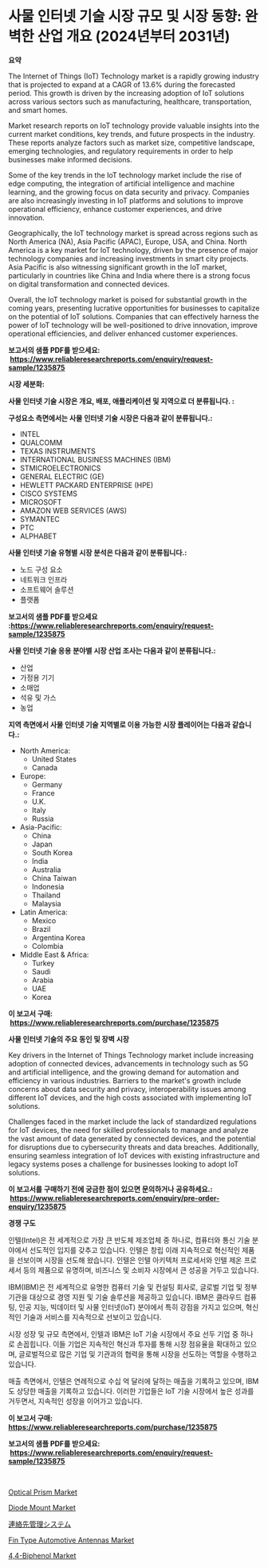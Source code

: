 <p><h1>사물 인터넷 기술 시장 규모 및 시장 동향: 완벽한 산업 개요 (2024년부터 2031년)</h1></p><p><strong>요약</strong></p>
<p><p>The Internet of Things (IoT) Technology market is a rapidly growing industry that is projected to expand at a CAGR of 13.6% during the forecasted period. This growth is driven by the increasing adoption of IoT solutions across various sectors such as manufacturing, healthcare, transportation, and smart homes. </p><p>Market research reports on IoT technology provide valuable insights into the current market conditions, key trends, and future prospects in the industry. These reports analyze factors such as market size, competitive landscape, emerging technologies, and regulatory requirements in order to help businesses make informed decisions.</p><p>Some of the key trends in the IoT technology market include the rise of edge computing, the integration of artificial intelligence and machine learning, and the growing focus on data security and privacy. Companies are also increasingly investing in IoT platforms and solutions to improve operational efficiency, enhance customer experiences, and drive innovation.</p><p>Geographically, the IoT technology market is spread across regions such as North America (NA), Asia Pacific (APAC), Europe, USA, and China. North America is a key market for IoT technology, driven by the presence of major technology companies and increasing investments in smart city projects. Asia Pacific is also witnessing significant growth in the IoT market, particularly in countries like China and India where there is a strong focus on digital transformation and connected devices.</p><p>Overall, the IoT technology market is poised for substantial growth in the coming years, presenting lucrative opportunities for businesses to capitalize on the potential of IoT solutions. Companies that can effectively harness the power of IoT technology will be well-positioned to drive innovation, improve operational efficiencies, and deliver enhanced customer experiences.</p></p>
<p><strong>보고서의 샘플 PDF를 받으세요: &nbsp;<a href="https://www.reliableresearchreports.com/enquiry/request-sample/1235875">https://www.reliableresearchreports.com/enquiry/request-sample/1235875</a></strong></p>
<p><strong>시장 세분화:</strong></p>
<p><strong> 사물 인터넷 기술 시장은 개요, 배포, 애플리케이션 및 지역으로 더 분류됩니다. :</strong></p>
<p><strong>구성요소 측면에서는 사물 인터넷 기술 시장은 다음과 같이 분류됩니다.:</strong></p>
<p><ul><li>INTEL</li><li>QUALCOMM</li><li>TEXAS INSTRUMENTS</li><li>INTERNATIONAL BUSINESS MACHINES (IBM)</li><li>STMICROELECTRONICS</li><li>GENERAL ELECTRIC (GE)</li><li>HEWLETT PACKARD ENTERPRISE (HPE)</li><li>CISCO SYSTEMS</li><li>MICROSOFT</li><li>AMAZON WEB SERVICES (AWS)</li><li>SYMANTEC</li><li>PTC</li><li>ALPHABET</li></ul></p>
<p><strong> 사물 인터넷 기술 유형별 시장 분석은 다음과 같이 분류됩니다.:</strong></p>
<p><ul><li>노드 구성 요소</li><li>네트워크 인프라</li><li>소프트웨어 솔루션</li><li>플랫폼</li></ul></p>
<p><strong>보고서의 샘플 PDF를 받으세요 :<a href="https://www.reliableresearchreports.com/enquiry/request-sample/1235875">https://www.reliableresearchreports.com/enquiry/request-sample/1235875</a></strong></p>
<p><strong> 사물 인터넷 기술 응용 분야별 시장 산업 조사는 다음과 같이 분류됩니다.:</strong></p>
<p><ul><li>산업</li><li>가정용 기기</li><li>소매업</li><li>석유 및 가스</li><li>농업</li></ul></p>
<p><strong>지역 측면에서 사물 인터넷 기술 지역별로 이용 가능한 시장 플레이어는 다음과 같습니다.:</strong></p>
<p><ul>
    <li>
        North America:
        <ul>
            <li>United States</li>
            <li>Canada</li>
        </ul>
    </li>
    <li>
        Europe:
        <ul>
            <li>Germany</li>
            <li>France</li>
            <li>U.K.</li>
            <li>Italy</li>
            <li>Russia</li>
        </ul>
    </li>
    <li>
        Asia-Pacific:
        <ul>
            <li>China</li>
            <li>Japan</li>
            <li>South Korea</li>
            <li>India</li>
            <li>Australia</li>
            <li>China Taiwan</li>
            <li>Indonesia</li>
            <li>Thailand</li>
            <li>Malaysia</li>
        </ul>
    </li>
    <li>
        Latin America:
        <ul>
            <li>Mexico</li>
            <li>Brazil</li>
            <li>Argentina Korea</li>
            <li>Colombia</li>
        </ul>
    </li>
    <li>
        Middle East & Africa:
        <ul>
            <li>Turkey</li>
            <li>Saudi</li>
            <li>Arabia</li>
            <li>UAE</li>
            <li>Korea</li>
        </ul>
    </li>
    </ul></p>
<p><strong>이 보고서 구매: &nbsp;<a href="https://www.reliableresearchreports.com/purchase/1235875">https://www.reliableresearchreports.com/purchase/1235875</a></strong></p>
<p><strong>사물 인터넷 기술의 주요 동인 및 장벽 시장</strong></p>
<p><p>Key drivers in the Internet of Things Technology market include increasing adoption of connected devices, advancements in technology such as 5G and artificial intelligence, and the growing demand for automation and efficiency in various industries. Barriers to the market's growth include concerns about data security and privacy, interoperability issues among different IoT devices, and the high costs associated with implementing IoT solutions.</p><p>Challenges faced in the market include the lack of standardized regulations for IoT devices, the need for skilled professionals to manage and analyze the vast amount of data generated by connected devices, and the potential for disruptions due to cybersecurity threats and data breaches. Additionally, ensuring seamless integration of IoT devices with existing infrastructure and legacy systems poses a challenge for businesses looking to adopt IoT solutions.</p></p>
<p><strong>이 보고서를 구매하기 전에 궁금한 점이 있으면 문의하거나 공유하세요.: &nbsp;<a href="https://www.reliableresearchreports.com/enquiry/pre-order-enquiry/1235875">https://www.reliableresearchreports.com/enquiry/pre-order-enquiry/1235875</a></strong></p>
<p><strong>경쟁 구도</strong></p>
<p><p>인텔(Intel)은 전 세계적으로 가장 큰 반도체 제조업체 중 하나로, 컴퓨터와 통신 기술 분야에서 선도적인 입지를 갖추고 있습니다. 인텔은 창립 이래 지속적으로 혁신적인 제품을 선보이며 시장을 선도해 왔습니다. 인텔은 인텔 아키텍처 프로세서와 인텔 제온 프로세서 등의 제품으로 유명하며, 비즈니스 및 소비자 시장에서 큰 성공을 거두고 있습니다.</p><p>IBM(IBM)은 전 세계적으로 유명한 컴퓨터 기술 및 컨설팅 회사로, 글로벌 기업 및 정부 기관을 대상으로 경영 지원 및 기술 솔루션을 제공하고 있습니다. IBM은 클라우드 컴퓨팅, 인공 지능, 빅데이터 및 사물 인터넷(IoT) 분야에서 특히 강점을 가지고 있으며, 혁신적인 기술과 서비스를 지속적으로 선보이고 있습니다.</p><p>시장 성장 및 규모 측면에서, 인텔과 IBM은 IoT 기술 시장에서 주요 선두 기업 중 하나로 손꼽힙니다. 이들 기업은 지속적인 혁신과 투자를 통해 시장 점유율을 확대하고 있으며, 글로벌적으로 많은 기업 및 기관과의 협력을 통해 시장을 선도하는 역할을 수행하고 있습니다.</p><p>매출 측면에서, 인텔은 연례적으로 수십 억 달러에 달하는 매출을 기록하고 있으며, IBM도 상당한 매출을 기록하고 있습니다. 이러한 기업들은 IoT 기술 시장에서 높은 성과를 거두면서, 지속적인 성장을 이어가고 있습니다.</p></p>
<p><strong>이 보고서 구매: &nbsp; <a href="https://www.reliableresearchreports.com/purchase/1235875">https://www.reliableresearchreports.com/purchase/1235875</a></strong></p>
<p><strong>보고서의 샘플 PDF를 받으세요: &nbsp;<a href="https://www.reliableresearchreports.com/enquiry/request-sample/1235875">https://www.reliableresearchreports.com/enquiry/request-sample/1235875</a></strong><strong></strong></p>
<p>&nbsp;</p>
<p><p><a href="https://issuu.com/reportprime-2/docs/optical-prism-market-size-2030.pptx">Optical Prism Market</a></p><p><a href="https://issuu.com/reportprime-2/docs/diode-mount-market-size-2030.pptx">Diode Mount Market</a></p><p><a href="https://medium.com/@reliezer65/%E9%80%A3%E7%B5%A1%E7%AE%A1%E7%90%86%E3%82%B7%E3%82%B9%E3%83%86%E3%83%A0%E5%B8%82%E5%A0%B4%E3%81%AE%E5%88%86%E6%9E%90-%E4%B8%96%E7%95%8C%E3%81%AE%E7%94%A3%E6%A5%AD%E8%A6%8B%E9%80%9A%E3%81%97%E3%81%A8%E4%BA%88%E6%B8%AC-2024%E5%B9%B4%E3%81%8B%E3%82%892031%E5%B9%B4-878df3781d5c">連絡先管理システム</a></p><p><a href="https://view.publitas.com/reportprime-1/fin-type-automotive-antennas-market-size-share-trends-analysis-report-by-application-regional-outlook-competitive-strategies-and-segment-forecasts-2024-2031/">Fin Type Automotive Antennas Market</a></p><p><a href="https://thundering-castanet-c65.notion.site/4-4-Biphenol-Market-Size-Furnishes-Valuable-Information-Encompassing-Market-Share-Market-Trends-an-8b5e590cf09c496f8461b75b2c3ccdf9">4,4-Biphenol Market</a></p></p>